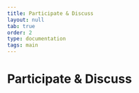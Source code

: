 ```yaml
---
title: Participate & Discuss
layout: null
tab: true
order: 2
type: documentation
tags: main
---
```


# Participate & Discuss
